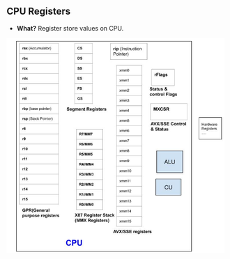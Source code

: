 ## CPU Registers
- **What?** Register store values on CPU.

<img src="x86-64 Registers.jpg" width=500 />
